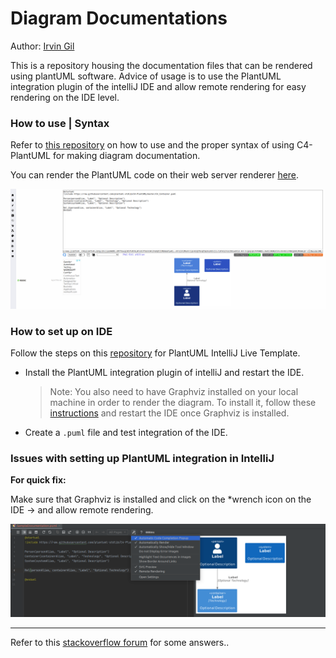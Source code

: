 # Diagram Documentations
Author: [Irvin Gil](https://github.com/IrvinGil)

This is a repository housing the documentation files that can be rendered using plantUML software. Advice of usage is to use the PlantUML integration plugin of the intelliJ IDE and allow remote rendering for easy rendering on the IDE level. 

### How to use | Syntax

Refer to [this repository](https://github.com/plantuml-stdlib/C4-PlantUML#c4-plantuml) on how to use and the proper syntax of using C4-PlantUML for making diagram documentation.


You can render the PlantUML code on their web server renderer [here](https://www.plantuml.com/plantuml/uml/ZOv1IyGm48Nl-HMrfowupSMJfvNrkEAYxdcPfaCRc4n2PeBqtziMB8eedjwR1--RTn25h2MGkV7igFHOZQf9xgtDyDuENiVI5S7i8YkojYu6cmXuwUn5U_ATFTxjpqjqUJhP0AAOv-Xwd1lW6NER5huvOvR8JLhbWJp8RLMVe4EgP_ESr4S6gXvHNFRhLU_C1cdSf_jHVKCtSgGuJ7-0NYTH38siyj_lvWNfUla-UTlnE-JBe9qv8FSbq0S0).

<img src="static/images/plant_uml_web.png" width="1000px"/>

### How to set up on IDE

Follow the steps on this [repository](https://github.com/stawirej/c4-intellij-live-template) for PlantUML IntelliJ Live Template.

- Install the PlantUML integration plugin of intelliJ and restart the IDE.

  > Note: You also need to have Graphviz installed on your local machine in order to render the diagram. To install it, follow these [instructions](https://plantuml.com/graphviz-dot#:~:text=your%20GraphViz%20executable.-,Installation%20under%20Linux,-There%20are%20multiple) and restart the IDE once Graphviz is installed.

- Create a `.puml` file and test integration of the IDE.

### Issues with setting up PlantUML integration in IntelliJ

**For quick fix:**

Make sure that Graphviz is installed and click on the *wrench icon on the IDE → and allow remote rendering.

<img src="static/images/successful_ide_plugin.png" width="1000px">

---
Refer to this [stackoverflow forum](https://stackoverflow.com/questions/54413962/cant-render-component-diagram-with-plantuml-in-intellij) for some answers..
